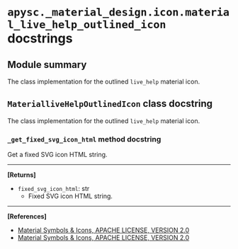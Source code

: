 # `apysc._material_design.icon.material_live_help_outlined_icon` docstrings

## Module summary

The class implementation for the outlined `live_help` material icon.

## `MaterialliveHelpOutlinedIcon` class docstring

The class implementation for the outlined `live_help` material icon.

### `_get_fixed_svg_icon_html` method docstring

Get a fixed SVG icon HTML string.<hr>

**[Returns]**

- `fixed_svg_icon_html`: str
  - Fixed SVG icon HTML string.

<hr>

**[References]**

- [Material Symbols & Icons, APACHE LICENSE, VERSION 2.0](https://fonts.google.com/icons?icon.size=24&icon.color=%23e8eaed)
- [Material Symbols & Icons, APACHE LICENSE, VERSION 2.0](https://www.apache.org/licenses/LICENSE-2.0.html)